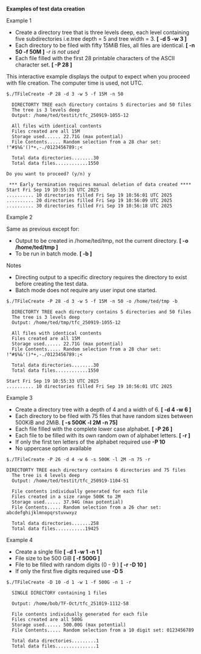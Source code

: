

**Examples of test data creation** 

Example 1

* Create a directory tree that is three levels deep, each level containing five subdirectories i.e.tree depth = 5 and tree width = 3. **[ -d 5 -w 3 ]** 
* Each directory to be filed with fifty 15MiB files, all files are identical. **[ -n 50 -f 50M ]** _-r is not used_
* Each file filled with the first 28 printable characters of the ASCII character set. **[ -P 28 ]**

This interactive example displays the output to expect when you proceed with file creation. The computer time is used, not UTC.      
~~~
$./TFileCreate -P 28 -d 3 -w 5 -f 15M -n 50

  DIRECTORTY TREE each directory contains 5 directories and 50 files
  The tree is 3 levels deep
  Output: /home/ted/testit/tfc_250919-1055-12

  All files with identical contents
  Files created are all 15M
  Storage used...... 22.71G (max potential)
  File Contents..... Random selection from a 28 char set: !"#$%&'()*+,-./0123456789:;<

  Total data directories........30
  Total data files............1550

Do you want to proceed? (y/n) y

 *** Early termination requires manual deletion of data created ****
Start Fri Sep 19 10:55:33 UTC 2025
.......... 10 directories filled Fri Sep 19 10:56:01 UTC 2025
.......... 20 directories filled Fri Sep 19 10:56:09 UTC 2025
.......... 30 directories filled Fri Sep 19 10:56:18 UTC 2025
~~~
Example 2 

Same as previous except for: 
* Output to be created in /home/ted/tmp, not the current directory. **[ -o /home/ted/tmp ]**  
* To be run in batch mode. **[ -b ]**

Notes

* Directing output to a specific directory requires the directory to exist before creating the test data.
* Batch mode does not require any user input one started.
~~~
$./TFileCreate -P 28 -d 3 -w 5 -f 15M -n 50 -o /home/ted/tmp -b

  DIRECTORTY TREE each directory contains 5 directories and 50 files
  The tree is 3 levels deep
  Output: /home/ted/tmp/tfc_250919-1055-12

  All files with identical contents
  Files created are all 15M
  Storage used...... 22.71G (max potential)
  File Contents..... Random selection from a 28 char set: !"#$%&'()*+,-./0123456789:;<

  Total data directories........30
  Total data files............1550

Start Fri Sep 19 10:55:33 UTC 2025
.......... 10 directories filled Fri Sep 19 10:56:01 UTC 2025
~~~


Example 3

* Create a directory tree with a depth of 4 and a width of 6. **[ -d 4 -w 6 ]**
* Each directory to be filed with 75 files that have random sizes between 500KiB and 2MiB. **[ -s 500K -l 2M -n 75]**
* Each file filled with the complete lower case alphabet. **[ -P 26 ]**
* Each file to be filled with its own random own of alphabet letters. **[ -r ]**
* If only the first ten letters of the alphabet required use **-P 10**
* No uppercase option available  
~~~
$./TFileCreate -P 26 -d 4 -w 6 -s 500K -l 2M -n 75 -r
  
DIRECTORTY TREE each directory contains 6 directories and 75 files
  The tree is 4 levels deep
  Output: /home/ted/testit/tfc_250919-1104-51

  File contents individually generated for each file
  Files created in a size range 500K to 2M
  Storage used...... 37.94G (max potential)
  File Contents..... Random selection from a 26 char set: abcdefghijklmnopqrstuvwxyz

  Total data directories.......258
  Total data files...........19425
~~~~
Example 4

* Create a single file **[ -d 1 -w 1 -n 1 ]**
* File size to be 500 GiB **[ -f 500G ]**
* File to be filled with random digits (0 - 9 )  **[ -r -D 10 ]**
* If only the first five digits required use **-D 5** 

~~~~
$./TFileCreate -D 10 -d 1 -w 1 -f 500G -n 1 -r

  SINGLE DIRECTORY containing 1 files

  Output: /home/bob/TF-Oct/tfc_251019-1112-58

  File contents individually generated for each file
  Files created are all 500G
  Storage used...... 500.00G (max potential)
  File Contents..... Random selection from a 10 digit set: 0123456789

  Total data directories.........1
  Total data files...............1

